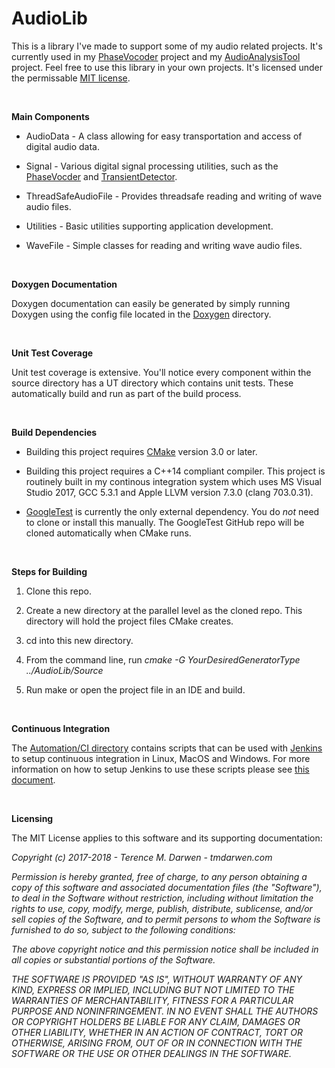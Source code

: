 AudioLib
========

This is a library I've made to support some of my audio related projects.  It's currently used in my [PhaseVocoder](https://github.com/tmdarwen/PhaseVocoder) project and my [AudioAnalysisTool](https://github.com/tmdarwen/AudioAnalysisTool) project.  Feel free to use this library in your own projects.  It's licensed under the permissable [MIT license](https://en.wikipedia.org/wiki/MIT_License).

 

**Main Components**

-   AudioData - A class allowing for easy transportation and access of digital audio data. 

-   Signal - Various digital signal processing utilities, such as the [PhaseVocder](Documentation/HowThePhaseVocoderWorks.md) and [TransientDetector](Documentation/TransientDetection.md).

-   ThreadSafeAudioFile - Provides threadsafe reading and writing of wave audio files.

-   Utilities - Basic utilities supporting application development.

-   WaveFile - Simple classes for reading and writing wave audio files.

 

**Doxygen Documentation**

Doxygen documentation can easily be generated by simply running Doxygen using the config file located in the [Doxygen](Doxygen) directory.

 

**Unit Test Coverage**

Unit test coverage is extensive.  You'll notice every component within the source directory has a UT directory which contains unit tests.  These automatically build and run as part of the build process.

 

**Build Dependencies**

-   Building this project requires [CMake](https://cmake.org) version 3.0 or later.

-   Building this project requires a C++14 compliant compiler.  This project is routinely built in my continous integration system which uses MS Visual Studio 2017, GCC 5.3.1 and Apple LLVM version 7.3.0 (clang 703.0.31).

-   [GoogleTest](https://github.com/google/googletest) is currently the only external dependency.  You do *not* need to clone or install this manually. The GoogleTest GitHub repo will be cloned automatically when CMake runs.

 

**Steps for Building**

1.   Clone this repo.

2.   Create a new directory at the parallel level as the cloned repo.  This directory will hold the project files CMake creates.

3.   cd into this new directory.

4.   From the command line, run _cmake -G YourDesiredGeneratorType ../AudioLib/Source_

5.   Run make or open the project file in an IDE and build.

 


**Continuous Integration**

The [Automation/CI directory](/Automation/CI) contains scripts that can be used with [Jenkins](https://jenkins.io/) to setup continuous integration in Linux, MacOS and Windows.  For more information on how to setup Jenkins to use these scripts please see [this document](https://github.com/tmdarwen/PhaseVocoder/tree/master/Documentation/JenkinsSetup.md).

 


**Licensing**

The MIT License applies to this software and its supporting documentation:

*Copyright (c) 2017-2018 - Terence M. Darwen - tmdarwen.com*

*Permission is hereby granted, free of charge, to any person obtaining a copy of
this software and associated documentation files (the "Software"), to deal in
the Software without restriction, including without limitation the rights to
use, copy, modify, merge, publish, distribute, sublicense, and/or sell copies of
the Software, and to permit persons to whom the Software is furnished to do so,
subject to the following conditions:*

*The above copyright notice and this permission notice shall be included in all
copies or substantial portions of the Software.*

*THE SOFTWARE IS PROVIDED "AS IS", WITHOUT WARRANTY OF ANY KIND, EXPRESS OR
IMPLIED, INCLUDING BUT NOT LIMITED TO THE WARRANTIES OF MERCHANTABILITY, FITNESS
FOR A PARTICULAR PURPOSE AND NONINFRINGEMENT. IN NO EVENT SHALL THE AUTHORS OR
COPYRIGHT HOLDERS BE LIABLE FOR ANY CLAIM, DAMAGES OR OTHER LIABILITY, WHETHER
IN AN ACTION OF CONTRACT, TORT OR OTHERWISE, ARISING FROM, OUT OF OR IN
CONNECTION WITH THE SOFTWARE OR THE USE OR OTHER DEALINGS IN THE SOFTWARE.*
